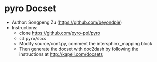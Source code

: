 pyro Docset
=======================

* Author: Songpeng Zu (https://github.com/beyondpie)
* Instructions:
  * clone https://github.com/pyro-ppl/pyro
  * `cd pyro/docs`
  * Modify source/conf.py, comment the intersphinx_mapping block
  * Then generate the docset with doc2dash by following  the instructions at http://kapeli.com/docsets


